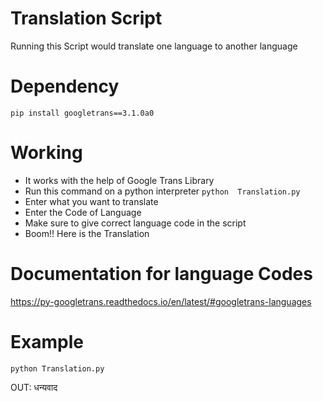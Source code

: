 # Translation Script
Running this Script would translate one language to another language

# Dependency
```pip install googletrans==3.1.0a0```

# Working 
 * It works with the help of Google Trans Library 
 * Run this command on a python interpreter ```python  Translation.py``` 
 * Enter what you want to translate
 * Enter the Code of Language
 * Make sure to give correct language code in the script
 * Boom!! Here is the Translation
 
# Documentation for language Codes
https://py-googletrans.readthedocs.io/en/latest/#googletrans-languages

# Example 

```python Translation.py```

OUT: धन्यवाद
